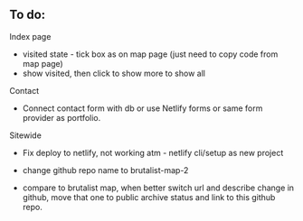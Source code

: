 ## To do:

Index page

- visited state - tick box as on map page (just need to copy code from map page)
- show visited, then click to show more to show all

Contact

- Connect contact form with db or use Netlify forms or same form provider as portfolio.

Sitewide

- Fix deploy to netlify, not working atm - netlify cli/setup as new project

- change github repo name to brutalist-map-2

- compare to brutalist map, when better switch url and describe change in github, move that one to public archive status and link to this github repo.
